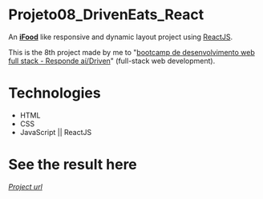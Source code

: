 # Projeto08_DrivenEats_React
An [**iFood**](https://www.ifood.com/) like responsive and dynamic layout project using [ReactJS](https://github.com/facebook/create-react-app).

This is the 8th project made by me to 
"[bootcamp de desenvolvimento web full stack - Responde aí/Driven](https://driven.com.br/)" 
(full-stack web development).

# Technologies
* HTML 
* CSS
* JavaScript || ReactJS

# See the result here
[*Project url*](https://nello-moreira.github.io/Projeto08_DrivenEats_React/)